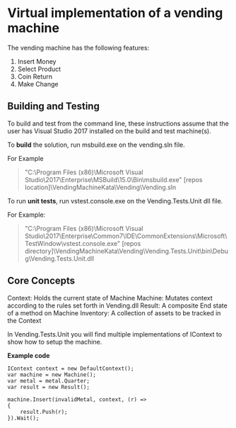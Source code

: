 # Virtual implementation of a vending machine

The vending machine has the following features:

1. Insert Money
2. Select Product
3. Coin Return
4. Make Change

## Building and Testing
To build and test from the command line, these instructions assume that the user has Visual Studio 2017 installed on the build and test machine(s).

To **build** the solution, run msbuild.exe on the vending.sln file.

For Example

> "C:\Program Files (x86)\Microsoft Visual Studio\2017\Enterprise\MSBuild\15.0\Bin\msbuild.exe" [repos location]\VendingMachineKata\Vending\Vending.sln

To run **unit tests**, run vstest.console.exe on the Vending.Tests.Unit dll file.

For Example:

> "C:\Program Files (x86)\Microsoft Visual Studio\2017\Enterprise\Common7\IDE\CommonExtensions\Microsoft\TestWindow\vstest.console.exe" [repos directory]\VendingMachineKata\Vending\Vending.Tests.Unit\bin\Debug\Vending.Tests.Unit.dll

## Core Concepts

Context:  Holds the current state of Machine
Machine:  Mutates context according to the rules set forth in Vending.dll
Result: A composite End state of a method on Machine
Inventory:  A collection of assets to be tracked in the Context

In Vending.Tests.Unit you will find multiple implementations of IContext to show how to setup the machine.

**Example code**
```
IContext context = new DefaultContext();
var machine = new Machine();
var metal = metal.Quarter;
var result = new Result();

machine.Insert(invalidMetal, context, (r) =>
{
    result.Push(r);
}).Wait();
```
